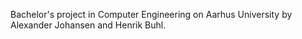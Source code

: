 Bachelor's project in Computer Engineering on Aarhus University by Alexander Johansen and Henrik Buhl. 
